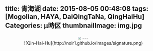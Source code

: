 title: 青海湖
date: 2015-08-05 00:48:08
tags: [Mogolian, HAYA, DaiQingTaNa, QingHaiHu]
Categories: μ時区
thumbnailImage: img.jpg
---
<center>
<img src="http://noir1.github.io/images/qhh.png" style="zoom:0.5;")
</center>
---
<center><script type="text/javascript" src="http://www.xiami.com/widget/player-single?uid=0&sid=1768944777&mode=js"></script></center>


<center> ![Qin-Hai-Hu](http://noir1.github.io/images/signature.png)</center>
